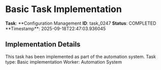 # Basic Task Implementation

**Task**: **Configuration Management
**ID**: task_0247
**Status**: COMPLETED
**Timestamp\*\*: 2025-09-18T22:47:03.936045

## Implementation Details

This task has been implemented as part of the automation system.
Task type: Basic implementation
Worker: Automation System
